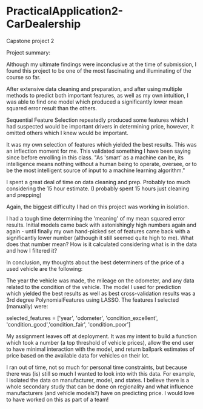 # PracticalApplication2-CarDealership
Capstone project 2

Project summary: 

Although my ultimate findings were inconclusive at the time of submission, I found this project to be one of the most fascinating and illuminating of the course so far. 

After extensive data cleaning and preparation, and after using multiple methods to predict both important features, as well as my own intuition, I was able to find one model which produced a significantly lower mean squared error result than the others. 

Sequential Feature Selection repeatedly produced some features which I had suspected would be important drivers in determining price, however, it omitted others which I knew would be important. 

It was my own selection of features which yielded the best results. This was an inflection moment for me. This validated something I have been saying since before enrolling in this class.  "As 'smart' as a machine can be, its intelligence means nothing without a human being to operate, oversee, or to be the most intelligent source of input to a machine learning algorithm." 

I spent a great deal of time on data cleaning and prep. Probably too much considering the 15 hour estimate. (I probably spent 15 hours just cleaning and prepping) 

Again, the biggest difficulty I had on this project was working in isolation. 

I had a tough time determining the 'meaning' of my mean squared error results. Initial models came back with astonishingly high numbers again and again - until finally my own hand-picked set of features came back with a significantly lower number (although it still seemed quite high to me). What does that number mean? How is it calculated considering what is in the data and how I filtered it? 

In conclusion, my thoughts about the best determiners of the price of a used vehicle are the following: 

The year the vehicle was made, the mileage on the odometer, and any data related to the condition of the vehicle. The model I used for prediction which yielded the best results as well as best cross-validation results was a 3rd degree PolynomialFeatures using LASSO. The features I selected (manually) were: 

selected_features = ['year', 'odometer', 'condition_excellent', 'condition_good','condition_fair', 'condition_poor']


My assignment leaves off at deployment. It was my intent to build a function which took a number (a top threshold of vehicle prices), allow the end user to have minimal interaction with the model, and return ballpark estimates of price based on the available data for vehicles on their lot. 

I ran out of time, not so much for personal time constraints, but because there was (is) still so much I wanted to look into with this data. For example, I isolated the data on manufacturer, model, and states. I believe there is a whole secondary study that can be done on regionality and what influence manufacturers (and vehicle models?) have on predicting price. I would love to have worked on this as part of a team! 